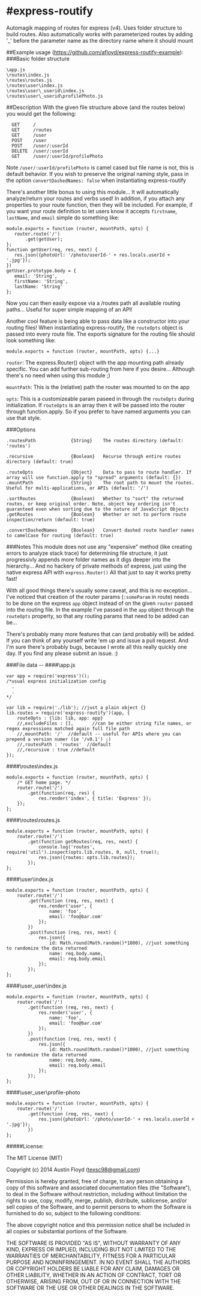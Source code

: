 #express-routify
===============

Automagik mapping of routes for express (v4). Uses folder structure to build routes. Also automatically works with parameterized routes by adding '_' before the parameter name as the directory name where it should mount

##Example usage (https://github.com/afloyd/express-routify-example):
###Basic folder structure
```
\app.js
\routes\index.js
\routes\routes.js
\routes\user\index.js
\routes\user\_userid\index.js
\routes\user\_userid\profilePhoto.js
```

##Description
With the given file structure above (and the routes below) you would get the following:
```
  GET     /
  GET     /routes
  GET     /user
  POST    /user
  POST    /user/:userId
  DELETE  /user/:userId
  GET     /user/:userId/profilePhoto  
```

Note `/user/:userId/profilePhoto` is camel cased but file name is not, this is default behavior. If you wish to preserve the original naming style, pass in the option `convertDashedNames: false` when instantiating express-routify


There's another little bonus to using this module... It will automatically analyze/return your routes and verbs used! In addition, if you attach any properties to your route function, then they will be included. For example, if you want your route definition to let users know it accepts `firstname`, `lastName`, and `email` simple do something like:
 ```
 module.exports = function (router, mountPath, opts) {
 	router.route('/')
 		.get(getUser);
 };
 function getUser(req, res, next) {
    res.json({photoUrl: '/photo/userId-' + res.locals.userId + '.jpg'});
 })
 getUser.prototype.body = {
    email: 'String',
    firstName: 'String',
    lastName: 'String'
 };
 ```
Now you can then easily expose via a /routes path all available routing paths... Useful for super simple mapping of an API!



Another cool feature is being able to pass data like a constructor into your routing files! When instantiating express-routify, the `routeOpts` object is passed into every route file. The exports signature for the routing file should look something like:

`module.exports = function (router, mountPath, opts) {...}`

`router`: The express.Router() object with the app mounting path already specific. You can add further sub-routing from here if you desire... Although there's no need when using this module ;)

`mountPath`: This is the (relative) path the router was mounted to on the app

`opts`: This is a customizeable param paseed in through the `routeOpts` during initialization. If `routeOpts` is an array then it will be passed into the router through function.apply. So if you prefer to have named arguments you can use that style.


###Options
```
.routesPath				{String}	The routes directory (default: 'routes')

.recursive				{Boolean}	Recurse through entire routes directory (default: true)

.routeOpts				{Object}	Data to pass to route handler. If array will use function.apply to "spread" arguments (default: {})
.mountPath				{String}	The root path to mount the routes. Useful for multi-applications, or APIs (default: '/')

.sortRoutes				{Boolean)	Whether to "sort" the returned routes, or keep original order. Note, object key ordering isn't guaranteed even when sorting due to the nature of JavaScript Objects
.getRoutes				{Boolean}	Whether or not to perform route inspection/return (default: true)

.convertDashedNames		{Boolean}	Convert dashed route handler names to camelCase for routing (default: true)
```

###Notes
This module does not use any "expensive" method (like creating errors to analyze stack trace) for determining file structure, it just progressivly appends more folder names as it digs deeper into the hierarchy... And no hackery of private methods of express, just using the native express API with `express.Router()` All that just to say it works pretty fast!

With all good things there's usually some caveat, and this is no exception... I've noticed that creation of the router params (`:someParam` in route) needs to be done on the express `app` object instead of on the given `router` passed into the routing file. In the example I've passed in the `app` object through the `routeOpts` property, so that any routing params that need to be added can be... 

There's probably many more features that can (and probably will) be added. If you can think of any yourself write 'em up and issue a pull request. And I'm sure there's probably bugs, because I wrote all this really quickly one day. If you find any please submit an issue. :)





###File data --
####\app.js
```
var app = require('express')();
/*usual express initialization config
  .
  .
*/

var lib = require('./lib'); //just a plain object {}
lib.routes = require('express-routify')(app, {
	routeOpts : {lib: lib, app: app}
	//,excludeFiles : [],       //can be either string file names, or regex expressions matched again full file path
	//,mountPath: '/'  //default -- useful for APIs where you can prepend a version numer (ie '/v0.1') ;)
	//,routesPath : 'routes'  //default
	//,recursive : true //default
});
```
####\routes\index.js
```
module.exports = function (router, mountPath, opts) {
	/* GET home page. */
	router.route('/')
		.get(function(req, res) {
			res.render('index', { title: 'Express' });
	});
};
```
####\routes\routes.js
```
module.exports = function (router, mountPath, opts) {
	router.route('/')
		.get(function getRoutes(req, res, next) {
			console.log('routes', require('util').inspect(opts.lib.routes, 0, null, true));
			res.json({routes: opts.lib.routes});
		});
};
```
####\user\index.js
```
module.exports = function (router, mountPath, opts) {
	router.route('/')
		.get(function (req, res, next) {
			res.render('user', {
				name: 'foo',
				email: 'foo@bar.com'
			});
		})
		.post(function (req, res, next) {
			res.json({
				id: Math.round(Math.random()*1000), //just something to randomize the data returned
				name: req.body.name,
				email: req.body.email
			});
		});
};
```
####\user\_user\index.js
```
module.exports = function (router, mountPath, opts) {
	router.route('/')
		.get(function (req, res, next) {
			res.render('user', {
				name: 'foo',
				email: 'foo@bar.com'
			});
		})
		.post(function (req, res, next) {
			res.json({
				id: Math.round(Math.random()*1000), //just something to randomize the data returned
				name: req.body.name,
				email: req.body.email
			});
		});
};
```
####\user\_user\profile-photo
```
module.exports = function (router, mountPath, opts) {
	router.route('/')
		.get(function (req, res, next) {
			res.json({photoUrl: '/photo/userId-' + res.locals.userId + '.jpg'});
		})
};
```

#####License:

The MIT License (MIT)

Copyright (c) 2014 Austin Floyd (texsc98@gmail.com)

Permission is hereby granted, free of charge, to any person obtaining a copy
of this software and associated documentation files (the "Software"), to deal
in the Software without restriction, including without limitation the rights
to use, copy, modify, merge, publish, distribute, sublicense, and/or sell
copies of the Software, and to permit persons to whom the Software is
furnished to do so, subject to the following conditions:

The above copyright notice and this permission notice shall be included in all
copies or substantial portions of the Software.

THE SOFTWARE IS PROVIDED "AS IS", WITHOUT WARRANTY OF ANY KIND, EXPRESS OR
IMPLIED, INCLUDING BUT NOT LIMITED TO THE WARRANTIES OF MERCHANTABILITY,
FITNESS FOR A PARTICULAR PURPOSE AND NONINFRINGEMENT. IN NO EVENT SHALL THE
AUTHORS OR COPYRIGHT HOLDERS BE LIABLE FOR ANY CLAIM, DAMAGES OR OTHER
LIABILITY, WHETHER IN AN ACTION OF CONTRACT, TORT OR OTHERWISE, ARISING FROM,
OUT OF OR IN CONNECTION WITH THE SOFTWARE OR THE USE OR OTHER DEALINGS IN THE
SOFTWARE.
